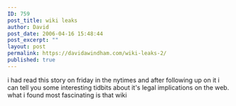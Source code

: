 ```yaml
---
ID: 759
post_title: wiki leaks
author: David
post_date: 2006-04-16 15:48:44
post_excerpt: ""
layout: post
permalink: https://davidawindham.com/wiki-leaks-2/
published: true
---
```

i had read this story on friday in the nytimes and after following up on it i can tell you some interesting tidbits about it's legal implications on the web.  what i found most fascinating is that wiki 